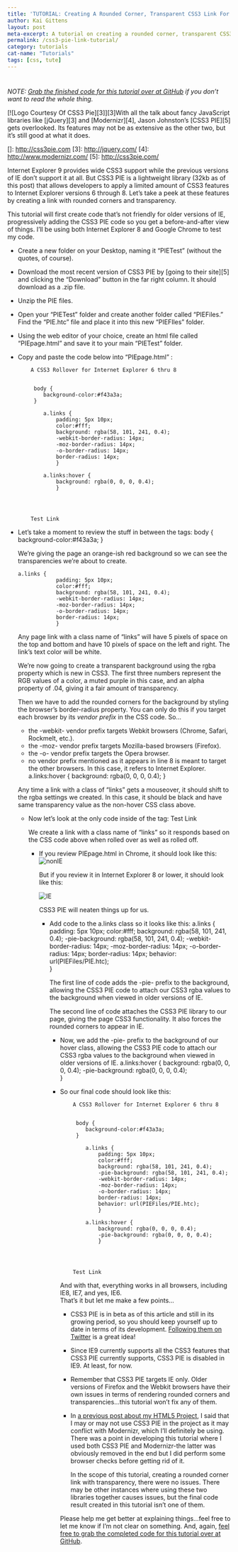 ```yaml
---
title: 'TUTORIAL: Creating A Rounded Corner, Transparent CSS3 Link For IE 6 Through 8 With CSS3 Pie'
author: Kai Gittens
layout: post
meta-excerpt: A tutorial on creating a rounded corner, transparent CSS3 link in Internet Explorer 6 through 8 with CSS3 PIE
permalink: /css3-pie-link-tutorial/
category: tutorials
cat-name: "Tutorials"
tags: [css, tute]
---
```

# 

*NOTE: [Grab the finished code for this tutorial over at GitHub][1] if you don’t want to read the whole thing.*

 [1]: https://github.com/kaidez/Files-For-kaidez-CSS3-PIE-Rollover-Tutorial

[![Logo Courtesy Of CSS3 Pie][3]][3]With all the talk about fancy JavaScript libraries like [jQuery][3] and [Modernizr][4], Jason Johnston’s [CSS3 PIE][5] gets overlooked. Its features may not be as extensive as the other two, but it’s still good at what it does.

 []: http://css3pie.com
 [3]: http://jquery.com/
 [4]: http://www.modernizr.com/
 [5]: http://css3pie.com/

Internet Explorer 9 provides wide CSS3 support while the previous versions of IE don’t support it at all. But CSS3 PIE is a lightweight library (32kb as of this post) that allows developers to apply a limited amount of CSS3 features to Internet Explorer versions 6 through 8. Let’s take a peek at these features by creating a link with rounded corners and transparency.

This tutorial will first create code that’s not friendly for older versions of IE, progressively adding the CSS3 PIE code so you get a before-and-after view of things. I’ll be using both Internet Explorer 8 and Google Chrome to test my code.

*   Create a new folder on your Desktop, naming it “PIETest” (without the quotes, of course).
*   Download the most recent version of CSS3 PIE by [going to their site][5] and clicking the “Download” button in the far right column. It should download as a .zip file.
*   Unzip the PIE files.
*   Open your “PIETest” folder and create another folder called “PIEFiles.” Find the “PIE.htc” file and place it into this new “PIEFIles” folder.
*   Using the web editor of your choice, create an html file called “PIEpage.html” and save it to your main “PIETest” folder.
*   Copy and paste the code below into “PIEpage.html” : 
        
        
        
        
        	
        	A CSS3 Rollover for Internet Explorer 6 thru 8
        	
        	
        	 body {
        		background-color:#f43a3a;
        	 }
        		
        	    a.links {
        			padding: 5px 10px;
        			color:#fff;
        			background: rgba(58, 101, 241, 0.4);
        			-webkit-border-radius: 14px;
        			-moz-border-radius: 14px;
        			-o-border-radius: 14px;
        			border-radius: 14px;
        			}
        			
        	    a.links:hover {
        			background: rgba(0, 0, 0, 0.4); 
        			}
        	
        
        
        
        	Test Link
        
        
        

*   Let’s take a moment to review the stuff in between the  tags: 
        body {
        		background-color:#f43a3a;
        	 }
        
    
    We’re giving the page an orange-ish red background so we can see the transparencies we’re about to create. 
    
        a.links {
        			padding: 5px 10px;
        			color:#fff;
        			background: rgba(58, 101, 241, 0.4);
        			-webkit-border-radius: 14px;
        			-moz-border-radius: 14px;
        			-o-border-radius: 14px;
        			border-radius: 14px;
        			}
        
    
    Any page link with a class name of “links” will have 5 pixels of space on the top and bottom and have 10 pixels of space on the left and right. The link’s text color will be white.
    
    We’re now going to create a transparent background using the rgba property which is new in CSS3. The first three numbers represent the RGB values of a color, a muted purple in this case, and an alpha property of .04, giving it a fair amount of transparency.
    
    Then we have to add the rounded corners for the background by styling the browser’s border-radius property. You can only do this if you target each browser by its *vendor prefix* in the CSS code. So…
    
    *   the -webkit- vendor prefix targets Webkit browsers (Chrome, Safari, Rockmelt, etc.).
    *   the -moz- vendor prefix targets Mozilla-based browsers (Firefox).
    *   the -o- vendor prefix targets the Opera browser.
    *   no vendor prefix mentioned as it appears in line 8 is meant to target the other browsers. In this case, it refers to Internet Explorer.
        a.links:hover {
        			background: rgba(0, 0, 0, 0.4); 
        			}
        
    
    Any time a link with a class of “links” gets a mouseover, it should shift to the rgba settings we created. In this case, it should be black and have same transparency value as the non-hover CSS class above.  
    *   Now let’s look at the only code inside of the  tag: 
            Test Link
            
        
        We create a link with a class name of “links” so it responds based on the CSS code above when rolled over as well as rolled off.  
        *   If you review PIEpage.html in Chrome, it should look like this: 
            ![][6]
            
            But if you review it in Internet Explorer 8 or lower, it should look like this:
            
            ![][7]
            
            CSS3 PIE will neaten things up for us.  
            *   Add code to the a.links class so it looks like this: 
                    a.links {
                    			padding: 5px 10px;
                    			color:#fff;
                    			background: rgba(58, 101, 241, 0.4);
                    			-pie-background: rgba(58, 101, 241, 0.4); 
                    			-webkit-border-radius: 14px;
                    			-moz-border-radius: 14px;
                    			-o-border-radius: 14px;
                    			border-radius: 14px;
                    			behavior: url(PIEFiles/PIE.htc);  
                    			}
                    
                
                The first line of code adds the -pie- prefix to the background, allowing the CSS3 PIE code to attach our CSS3 rgba values to the background when viewed in older versions of IE.
                
                The second line of code attaches the CSS3 PIE library to our page, giving the page CSS3 functionality. It also forces the rounded corners to appear in IE.  
                *   Now, we add the -pie- prefix to the background of our hover class, allowing the CSS3 PIE code to attach our CSS3 rgba values to the background when viewed in older versions of IE. 
                        a.links:hover {
                        			background: rgba(0, 0, 0, 0.4);
                        			-pie-background: rgba(0, 0, 0, 0.4);   
                        			}
                        
                
                *   So our final code should look like this: 
                        
                        
                        
                        
                        	
                        	A CSS3 Rollover for Internet Explorer 6 thru 8
                        	
                        	
                        	 body {
                        		background-color:#f43a3a;
                        	 }
                        		
                        	    a.links {
                        			padding: 5px 10px;
                        			color:#fff;
                        			background: rgba(58, 101, 241, 0.4);
                        			-pie-background: rgba(58, 101, 241, 0.4);
                        			-webkit-border-radius: 14px;
                        			-moz-border-radius: 14px;
                        			-o-border-radius: 14px;
                        			border-radius: 14px;
                        			behavior: url(PIEFiles/PIE.htc);
                        			}
                        			
                        	    a.links:hover {
                        			background: rgba(0, 0, 0, 0.4);
                        			-pie-background: rgba(0, 0, 0, 0.4);
                        			}
                        	
                        
                        
                        
                        	Test Link
                        
                        
                        
                    
                    And with that, everything works in all browsers, including IE8, IE7, and yes, IE6.   
                    That’s it but let me make a few points…
                    
                    *   CSS3 PIE is in beta as of this article and still in its growing period, so you should keep yourself up to date in terms of its development. [Following them on Twitter][8] is a great idea!
                    *   Since IE9 currently supports all the CSS3 features that CSS3 PIE currently supports, CSS3 PIE is disabled in IE9. At least, for now.
                    *   Remember that CSS3 PIE targets IE only. Older versions of Firefox and the Webkit browsers have their own issues in terms of rendering rounded corners and transparencies…this tutorial won’t fix any of them.
                    *   In [a previous post about my HTML5 Project][9], I said that I may or may not use CSS3 PIE in the project as it may conflict with Modernizr, which I’ll definitely be using. There was a point in developing this tutorial where I used both CSS3 PIE and Modernizr-the latter was obviously removed in the end but I did perform some browser checks before getting rid of it.  
                          
                        In the scope of this tutorial, creating a rounded corner link with transparency, there were no issues. There may be other instances where using these two libraries together causes issues, but the final code result created in this tutorial isn’t one of them.
                    
                    Please help me get better at explaining things…feel free to let me know if I’m not clear on something. And, again, [feel free to grab the completed code for this tutorial over at GitHub][1].

 [6]: http://kaidez.com/wp-content/uploads/2011/03/nonIE.png "nonIE"
 [7]: http://kaidez.com/wp-content/uploads/2011/03/IE.png "IE"
 [8]: http://twitter.com/css3pie
 [9]: http://kaidez.com/html5-project-update-january-21-2011/